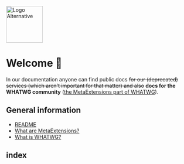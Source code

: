 <img src="https://faq.jokenetwork.de/img/logo_alt.svg" alt="Logo Alternative" width="100">

# Welcome 🎉

In our documentation anyone can find public docs ~~for our (deprecated) services (which aren't important for that matter) and also~~ **docs for the WHATWG community** ([the MetaExtensions part of WHATWG](https://wiki.whatwg.org/wiki/MetaExtensions)).

## General information
- [README](README)
- [What are MetaExtensions?](About%20MetaExtensions)
- [What is WHATWG?](About%20WHATWG)

## index

